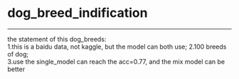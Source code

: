 # dog_breed_indification
---
the statement of this dog_breeds:  
  1.this is a baidu data, not kaggle, but the model can both use;
  2.100 breeds of dog;  
  3.use the single_model can reach the acc=0.77, and the mix model can be better
    
